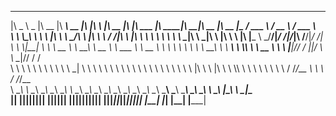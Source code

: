  _____ ______   ________  ________ ________  ___  __    ________  ___  ________   ________  ________  ________  ________  _________   _______   _____    _______     
|\   _ \  _   \|\   __  \|\  _____\\   __  \|\  \|\  \ |\   __  \|\  \|\   ___  \|\   ____\|\   ____\|\   __  \|\   __  \|\___   ___\/  ___  \ / __  \  /  ___  \    
\ \  \\\__\ \  \ \  \|\  \ \  \__/\ \  \|\  \ \  \/  /|\ \  \|\  \ \  \ \  \\ \  \ \  \___|\ \  \___|\ \  \|\  \ \  \|\  \|___ \  \_/__/|_/  /|\/_|\  \/__/|_/  /|   
 \ \  \\|__| \  \ \   __  \ \   __\\ \   __  \ \   ___  \ \   __  \ \  \ \  \\ \  \ \  \  __\ \  \  __\ \  \\\  \ \   __  \   \ \  \|__|//  / ||/ \ \  \__|//  / /   
  \ \  \    \ \  \ \  \ \  \ \  \_| \ \  \ \  \ \  \\ \  \ \  \ \  \ \  \ \  \\ \  \ \  \|\  \ \  \|\  \ \  \\\  \ \  \ \  \   \ \  \   /  /_/__   \ \  \  /  /_/__  
   \ \__\    \ \__\ \__\ \__\ \__\   \ \__\ \__\ \__\\ \__\ \__\ \__\ \__\ \__\\ \__\ \_______\ \_______\ \_______\ \__\ \__\   \ \__\ |\________\  \ \__\|\________\
    \|__|     \|__|\|__|\|__|\|__|    \|__|\|__|\|__| \|__|\|__|\|__|\|__|\|__| \|__|\|_______|\|_______|\|_______|\|__|\|__|    \|__|  \|_______|   \|__| \|_______|
                                                                                                                                                                     
                                                                                                                                                                     
                                                                                                                                                                     
